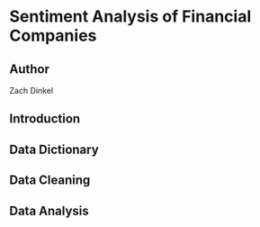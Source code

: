 # Sentiment Analysis of Financial Companies
 
## Author
Zach Dinkel

## Introduction


## Data Dictionary


## Data Cleaning


## Data Analysis
